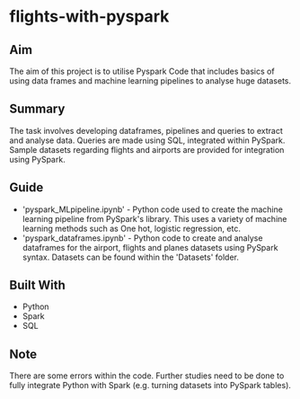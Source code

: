 # flights-with-pyspark
## Aim
The aim of this project is to utilise Pyspark Code that includes basics of using data frames and machine learning pipelines to analyse huge datasets.
## Summary
The task involves developing dataframes, pipelines and queries to extract and analyse data. Queries are made using SQL, integrated within PySpark. Sample datasets regarding flights and airports are provided for integration using PySpark.
## Guide
* 'pyspark_MLpipeline.ipynb' - Python code used to create the machine learning pipeline from PySpark's library. This uses a variety of machine learning methods such as One hot, logistic regression, etc.
* 'pyspark_dataframes.ipynb' - Python code to create and analyse dataframes for the airport, flights and planes datasets using PySpark syntax.
Datasets can be found within the 'Datasets' folder.
## Built With
* Python
* Spark
* SQL
## Note
There are some errors within the code. Further studies need to be done to fully integrate Python with Spark (e.g. turning datasets into PySpark tables).
